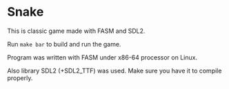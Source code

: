 # Snake

This is classic game made with FASM and SDL2.

Run `make bar` to build and run the game.

Program was written with FASM under x86-64 processor on Linux.

Also library SDL2 (+SDL2_TTF) was used. Make sure you have it to compile properly.